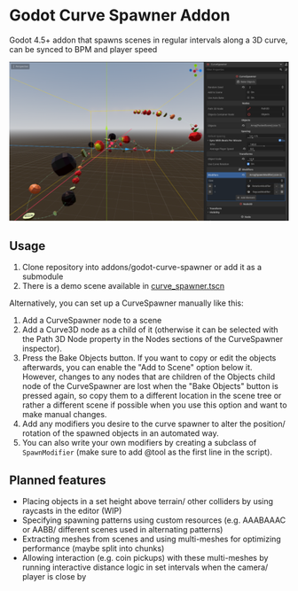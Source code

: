 # Godot Curve Spawner Addon
Godot 4.5+ addon that spawns scenes in regular intervals along a 3D curve, can be synced to BPM and player speed

![CurveSpawner screenshot with fruit spawned along a windy curve and the inspector options visible](/docs/screenshot.png)

## Usage
1. Clone repository into addons/godot-curve-spawner or add it as a submodule
1. There is a demo scene available in [curve_spawner.tscn](/curve_spawner.tscn)

Alternatively, you can set up a CurveSpawner manually like this:

1. Add a CurveSpawner node to a scene
1. Add a Curve3D node as a child of it (otherwise it can be selected with the Path 3D Node property in the Nodes sections of the CurveSpawner inspector).
1. Press the Bake Objects button. If you want to copy or edit the objects afterwards, you can enable the "Add to Scene" option below it. However, changes to any nodes that are children of the Objects child node of the CurveSpawner are lost when the "Bake Objects" button is pressed again, so copy them to a different location in the scene tree or rather a different scene if possible when you use this option and want to make manual changes.
1. Add any modifiers you desire to the curve spawner to alter the position/ rotation of the spawned objects in an automated way.
1. You can also write your own modifiers by creating a subclass of `SpawnModifier` (make sure to add @tool as the first line in the script).

## Planned features
- Placing objects in a set height above terrain/ other colliders by using raycasts in the editor (WIP)
- Specifying spawning patterns using custom resources (e.g. AAABAAAC or AABB/ different scenes used in alternating patterns)
- Extracting meshes from scenes and using multi-meshes for optimizing performance (maybe split into chunks)
- Allowing interaction (e.g. coin pickups) with these multi-meshes by running interactive distance logic in set intervals when the camera/ player is close by
